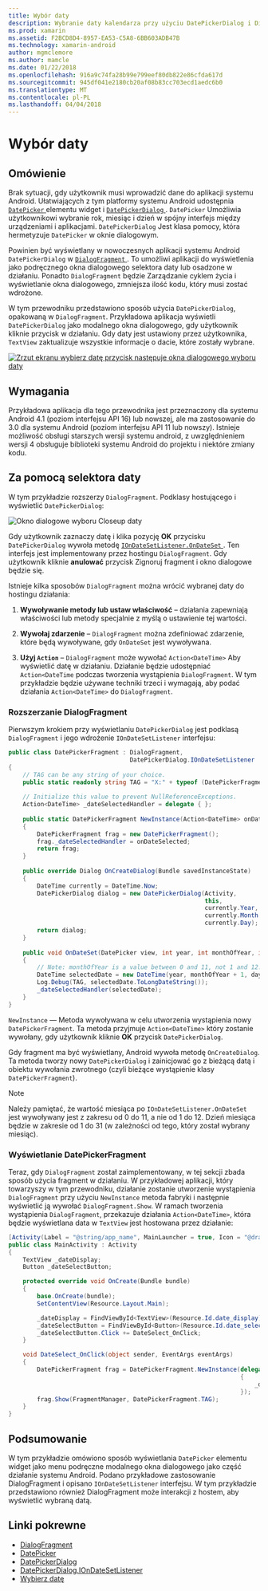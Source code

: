 ```yaml
---
title: Wybór daty
description: Wybranie daty kalendarza przy użyciu DatePickerDialog i DialogFragment
ms.prod: xamarin
ms.assetid: F2BCD8D4-8957-EA53-C5A8-6BB603ADB47B
ms.technology: xamarin-android
author: mgmclemore
ms.author: mamcle
ms.date: 01/22/2018
ms.openlocfilehash: 916a9c74fa28b99e799eef80db822e86cfda617d
ms.sourcegitcommit: 945df041e2180cb20af08b83cc703ecd1aedc6b0
ms.translationtype: MT
ms.contentlocale: pl-PL
ms.lasthandoff: 04/04/2018
---
```

# <a name="date-picker"></a>Wybór daty

## <a name="overview"></a>Omówienie

Brak sytuacji, gdy użytkownik musi wprowadzić dane do aplikacji systemu Android. Ułatwiających z tym platformy systemu Android udostępnia [ `DatePicker` ](https://developer.xamarin.com/api/type/Android.Widget.DatePicker/) elementu widget i [ `DatePickerDialog` ](https://developer.xamarin.com/api/type/Android.App.DatePickerDialog/) . `DatePicker` Umożliwia użytkownikowi wybranie rok, miesiąc i dzień w spójny interfejs między urządzeniami i aplikacjami. `DatePickerDialog` Jest klasa pomocy, która hermetyzuje `DatePicker` w oknie dialogowym.

Powinien być wyświetlany w nowoczesnych aplikacji systemu Android `DatePickerDialog` w [ `DialogFragment` ](https://developer.xamarin.com/api/type/Android.App.DialogFragment/). To umożliwi aplikacji do wyświetlenia jako podręcznego okna dialogowego selektora daty lub osadzone w działaniu. Ponadto `DialogFragment` będzie Zarządzanie cyklem życia i wyświetlanie okna dialogowego, zmniejsza ilość kodu, który musi zostać wdrożone.

W tym przewodniku przedstawiono sposób użycia `DatePickerDialog`, opakowaną w `DialogFragment`. Przykładowa aplikacja wyświetli `DatePickerDialog` jako modalnego okna dialogowego, gdy użytkownik kliknie przycisk w działaniu. Gdy daty jest ustawiony przez użytkownika, `TextView` zaktualizuje wszystkie informacje o dacie, które zostały wybrane.

[![Zrzut ekranu wybierz datę przycisk następuje okna dialogowego wyboru daty](date-picker-images/image-01-sml.png)](date-picker-images/image-01.png#lightbox)

## <a name="requirements"></a>Wymagania

Przykładowa aplikacja dla tego przewodnika jest przeznaczony dla systemu Android 4.1 (poziom interfejsu API
16) lub nowszej, ale ma zastosowanie do 3.0 dla systemu Android (poziom interfejsu API 11 lub nowszy). Istnieje możliwość obsługi starszych wersji systemu android, z uwzględnieniem wersji 4 obsługuje biblioteki systemu Android do projektu i niektóre zmiany kodu.

## <a name="using-the-datepicker"></a>Za pomocą selektora daty

W tym przykładzie rozszerzy `DialogFragment`. Podklasy hostującego i wyświetlić `DatePickerDialog`:

![Okno dialogowe wyboru Closeup daty](date-picker-images/image-02.png)

Gdy użytkownik zaznaczy datę i klika pozycję **OK** przycisku `DatePickerDialog` wywoła metodę [ `IOnDateSetListener.OnDateSet` ](https://developer.xamarin.com/api/member/Android.App.DatePickerDialog+IOnDateSetListener.OnDateSet/p/Android.Widget.DatePicker/System.Int32/System.Int32/System.Int32/).
Ten interfejs jest implementowany przez hostingu `DialogFragment`. Gdy użytkownik kliknie **anulować** przycisk Zignoruj fragment i okno dialogowe będzie się.

Istnieje kilka sposobów `DialogFragment` można wrócić wybranej daty do hostingu działania:

1. **Wywoływanie metody lub ustaw właściwość** &ndash; działania zapewniają właściwości lub metody specjalnie z myślą o ustawienie tej wartości.

2. **Wywołaj zdarzenie** &ndash; `DialogFragment` można zdefiniować zdarzenie, które będą wywoływane, gdy `OnDateSet` jest wywoływana.

3. **Użyj `Action`**  &ndash; `DialogFragment` może wywołać `Action<DateTime>` Aby wyświetlić datę w działaniu. Działanie będzie udostępniać `Action<DateTime` podczas tworzenia wystąpienia `DialogFragment`. W tym przykładzie będzie używane techniki trzeci i wymagają, aby podać działania `Action<DateTime>` do `DialogFragment`.



### <a name="extending-dialogfragment"></a>Rozszerzanie DialogFragment

Pierwszym krokiem przy wyświetlaniu `DatePickerDialog` jest podklasą `DialogFragment` i jego wdrożenie `IOnDateSetListener` interfejsu:

```csharp
public class DatePickerFragment : DialogFragment, 
                                  DatePickerDialog.IOnDateSetListener
{
    // TAG can be any string of your choice.
    public static readonly string TAG = "X:" + typeof (DatePickerFragment).Name.ToUpper();
    
    // Initialize this value to prevent NullReferenceExceptions.
    Action<DateTime> _dateSelectedHandler = delegate { };
    
    public static DatePickerFragment NewInstance(Action<DateTime> onDateSelected)
    {
        DatePickerFragment frag = new DatePickerFragment();
        frag._dateSelectedHandler = onDateSelected;
        return frag;
    }
    
    public override Dialog OnCreateDialog(Bundle savedInstanceState)
    {
        DateTime currently = DateTime.Now;
        DatePickerDialog dialog = new DatePickerDialog(Activity, 
                                                       this, 
                                                       currently.Year, 
                                                       currently.Month - 1,
                                                       currently.Day);
        return dialog;
    }
    
    public void OnDateSet(DatePicker view, int year, int monthOfYear, int dayOfMonth)
    {
        // Note: monthOfYear is a value between 0 and 11, not 1 and 12!
        DateTime selectedDate = new DateTime(year, monthOfYear + 1, dayOfMonth);
        Log.Debug(TAG, selectedDate.ToLongDateString());
        _dateSelectedHandler(selectedDate);
    }
}
```

`NewInstance` — Metoda wywoływana w celu utworzenia wystąpienia nowy `DatePickerFragment`. Ta metoda przyjmuje `Action<DateTime>` który zostanie wywołany, gdy użytkownik kliknie **OK** przycisk `DatePickerDialog`.

Gdy fragment ma być wyświetlany, Android wywoła metodę `OnCreateDialog`. Ta metoda tworzy nowy `DatePickerDialog` i zainicjować go z bieżącą datą i obiektu wywołania zwrotnego (czyli bieżące wystąpienie klasy `DatePickerFragment`).


> [!NOTE]
> Należy pamiętać, że wartość miesiąca po `IOnDateSetListener.OnDateSet` jest wywoływany jest z zakresu od 0 do 11, a nie od 1 do 12. Dzień miesiąca będzie w zakresie od 1 do 31 (w zależności od tego, który został wybrany miesiąc).



### <a name="showing-the-datepickerfragment"></a>Wyświetlanie DatePickerFragment

Teraz, gdy `DialogFragment` został zaimplementowany, w tej sekcji zbada sposób użycia fragment w działaniu. W przykładowej aplikacji, który towarzyszy w tym przewodniku, działanie zostanie utworzenie wystąpienia `DialogFragment` przy użyciu `NewInstance` metoda fabryki i następnie wyświetlić ją wywołać `DialogFragment.Show`. W ramach tworzenia wystąpienia `DialogFragment`, przekazuje działania `Action<DateTime>`, która będzie wyświetlana data w `TextView` jest hostowana przez działanie:

```csharp
[Activity(Label = "@string/app_name", MainLauncher = true, Icon = "@drawable/icon")]
public class MainActivity : Activity
{
    TextView _dateDisplay;
    Button _dateSelectButton;

    protected override void OnCreate(Bundle bundle)
    {
        base.OnCreate(bundle);
        SetContentView(Resource.Layout.Main);

        _dateDisplay = FindViewById<TextView>(Resource.Id.date_display);
        _dateSelectButton = FindViewById<Button>(Resource.Id.date_select_button);
        _dateSelectButton.Click += DateSelect_OnClick;
    }

    void DateSelect_OnClick(object sender, EventArgs eventArgs)
    {
        DatePickerFragment frag = DatePickerFragment.NewInstance(delegate(DateTime time)
                                                                 {
                                                                     _dateDisplay.Text = time.ToLongDateString();
                                                                 });
        frag.Show(FragmentManager, DatePickerFragment.TAG);
    }
}
```


## <a name="summary"></a>Podsumowanie

W tym przykładzie omówiono sposób wyświetlania `DatePicker` elementu widget jako menu podręczne modalnego okna dialogowego jako część działanie systemu Android. Podano przykładowe zastosowanie DialogFragment i opisano `IOnDateSetListener` interfejsu. W tym przykładzie przedstawiono również DialogFragment może interakcji z hostem, aby wyświetlić wybraną datą.


## <a name="related-links"></a>Linki pokrewne

- [DialogFragment](https://developer.xamarin.com/api/type/Android.App.DialogFragment/)
- [DatePicker](https://developer.xamarin.com/api/type/Android.Widget.DatePicker/)
- [DatePickerDialog](https://developer.xamarin.com/api/type/Android.App.DatePickerDialog/)
- [DatePickerDialog.IOnDateSetListener](https://developer.xamarin.com/api/type/Android.App.DatePickerDialog+IOnDateSetListener/)
- [Wybierz datę](https://github.com/xamarinhttps://developer.xamarin.com/recipes/tree/master/android/controls/datepicker/select_a_date)
